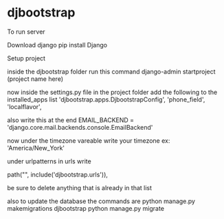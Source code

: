 # djbootstrap

To run server


Download django
pip install Django


Setup project

inside the djbootstrap folder run this command
django-admin startproject (project name here)



now inside the settings.py file in the project folder add the following to the installed_apps list
    'djbootstrap.apps.DjbootstrapConfig',
    'phone_field',
    'localflavor',

also write this at the end
EMAIL_BACKEND = 'django.core.mail.backends.console.EmailBackend'

now under the timezone vareable write your timezone ex: 'America/New_York'

under urlpatterns in urls write

path("", include('djbootstrap.urls')),

be sure to delete anything that is already in that list


also to update the database the commands are
python manage.py makemigrations djbootstrap
python manage.py migrate